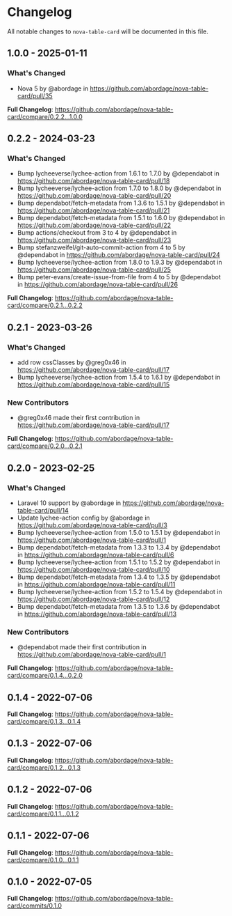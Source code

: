 # Changelog

All notable changes to `nova-table-card` will be documented in this file.

## 1.0.0 - 2025-01-11

### What's Changed

* Nova 5 by @abordage in https://github.com/abordage/nova-table-card/pull/35

**Full Changelog**: https://github.com/abordage/nova-table-card/compare/0.2.2...1.0.0

## 0.2.2 - 2024-03-23

### What's Changed

* Bump lycheeverse/lychee-action from 1.6.1 to 1.7.0 by @dependabot in https://github.com/abordage/nova-table-card/pull/18
* Bump lycheeverse/lychee-action from 1.7.0 to 1.8.0 by @dependabot in https://github.com/abordage/nova-table-card/pull/20
* Bump dependabot/fetch-metadata from 1.3.6 to 1.5.1 by @dependabot in https://github.com/abordage/nova-table-card/pull/21
* Bump dependabot/fetch-metadata from 1.5.1 to 1.6.0 by @dependabot in https://github.com/abordage/nova-table-card/pull/22
* Bump actions/checkout from 3 to 4 by @dependabot in https://github.com/abordage/nova-table-card/pull/23
* Bump stefanzweifel/git-auto-commit-action from 4 to 5 by @dependabot in https://github.com/abordage/nova-table-card/pull/24
* Bump lycheeverse/lychee-action from 1.8.0 to 1.9.3 by @dependabot in https://github.com/abordage/nova-table-card/pull/25
* Bump peter-evans/create-issue-from-file from 4 to 5 by @dependabot in https://github.com/abordage/nova-table-card/pull/26

**Full Changelog**: https://github.com/abordage/nova-table-card/compare/0.2.1...0.2.2

## 0.2.1 - 2023-03-26

### What's Changed

- add row cssClasses by @greg0x46 in https://github.com/abordage/nova-table-card/pull/17
- Bump lycheeverse/lychee-action from 1.5.4 to 1.6.1 by @dependabot in https://github.com/abordage/nova-table-card/pull/15

### New Contributors

- @greg0x46 made their first contribution in https://github.com/abordage/nova-table-card/pull/17

**Full Changelog**: https://github.com/abordage/nova-table-card/compare/0.2.0...0.2.1

## 0.2.0 - 2023-02-25

### What's Changed

- Laravel 10 support by @abordage in https://github.com/abordage/nova-table-card/pull/14
- Update lychee-action config by @abordage in https://github.com/abordage/nova-table-card/pull/3
- Bump lycheeverse/lychee-action from 1.5.0 to 1.5.1 by @dependabot in https://github.com/abordage/nova-table-card/pull/1
- Bump dependabot/fetch-metadata from 1.3.3 to 1.3.4 by @dependabot in https://github.com/abordage/nova-table-card/pull/6
- Bump lycheeverse/lychee-action from 1.5.1 to 1.5.2 by @dependabot in https://github.com/abordage/nova-table-card/pull/10
- Bump dependabot/fetch-metadata from 1.3.4 to 1.3.5 by @dependabot in https://github.com/abordage/nova-table-card/pull/11
- Bump lycheeverse/lychee-action from 1.5.2 to 1.5.4 by @dependabot in https://github.com/abordage/nova-table-card/pull/12
- Bump dependabot/fetch-metadata from 1.3.5 to 1.3.6 by @dependabot in https://github.com/abordage/nova-table-card/pull/13

### New Contributors

- @dependabot made their first contribution in https://github.com/abordage/nova-table-card/pull/1

**Full Changelog**: https://github.com/abordage/nova-table-card/compare/0.1.4...0.2.0

## 0.1.4 - 2022-07-06

**Full Changelog**: https://github.com/abordage/nova-table-card/compare/0.1.3...0.1.4

## 0.1.3 - 2022-07-06

**Full Changelog**: https://github.com/abordage/nova-table-card/compare/0.1.2...0.1.3

## 0.1.2 - 2022-07-06

**Full Changelog**: https://github.com/abordage/nova-table-card/compare/0.1.1...0.1.2

## 0.1.1 - 2022-07-06

**Full Changelog**: https://github.com/abordage/nova-table-card/compare/0.1.0...0.1.1

## 0.1.0 - 2022-07-05

**Full Changelog**: https://github.com/abordage/nova-table-card/commits/0.1.0
